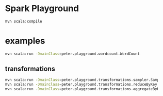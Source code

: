 # Spark Playground

``` bash
mvn scala:compile
```

# examples

``` bash
mvn scala:run -DmainClass=peter.playground.wordcount.WordCount
```

## transformations

``` bash
mvn scala:run -DmainClass=peter.playground.transformations.sampler.Sampler
mvn scala:run -DmainClass=peter.playground.transformations.reduceByKey.ReduceByKey
mvn scala:run -DmainClass=peter.playground.transformations.aggregateByKey.AggregateByKey
```
